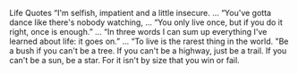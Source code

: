 Life Quotes “I'm selfish, impatient and a little insecure. ... 
“You've gotta dance like there's nobody watching, ... 
“You only live once, but if you do it right, once is enough.” ... 
“In three words I can sum up everything I've learned about life: it goes on.” ... 
“To live is the rarest thing in the world.
"Be a bush if you can't be a tree. If you can't be a highway, just be a trail. 
If you can't be a sun, be a star. For it isn't by size that you win or fail.
